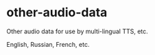 # other-audio-data

Other audio data for use by multi-lingual TTS, etc.

English, Russian, French, etc.

